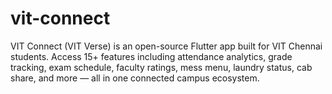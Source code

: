 # vit-connect
VIT Connect (VIT Verse) is an open-source Flutter app built for VIT Chennai students. Access 15+ features including attendance analytics, grade tracking, exam schedule, faculty ratings, mess menu, laundry status, cab share, and more — all in one connected campus ecosystem.
